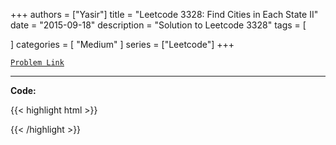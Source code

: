 
+++
authors = ["Yasir"]
title = "Leetcode 3328: Find Cities in Each State II"
date = "2015-09-18"
description = "Solution to Leetcode 3328"
tags = [
    
]
categories = [
    "Medium"
]
series = ["Leetcode"]
+++



[`Problem Link`](https://leetcode.com/problems/find-cities-in-each-state-ii/description/)

---

**Code:**

{{< highlight html >}}

{{< /highlight >}}

